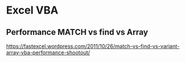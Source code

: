 # Excel VBA

## Performance MATCH vs find vs Array

https://fastexcel.wordpress.com/2011/10/26/match-vs-find-vs-variant-array-vba-performance-shootout/